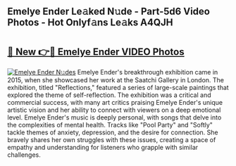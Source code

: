 ## Emelye Ender Le𝚊ked N𝚞de - Part-5d6 Video Photos - Hot Onlyf𝚊ns Le𝚊ks A4QJH

# <h2><a href="http://ac26911.deff.icu/?id=Emelye+Ender">🔗 New 👉🔴 Emelye Ender VIDEO Photos</a></h2>

[![Emelye Ender N𝚞des](https://i.imgur.com/rIISA9y.gif)](http://ac26911.deff.icu/?id=Emelye+Ender)
Emelye Ender's breakthrough exhibition came in 2015, when she showcased her work at the Saatchi Gallery in London. The exhibition, titled "Reflections," featured a series of large-scale paintings that explored the theme of self-reflection. The exhibition was a critical and commercial success, with many art critics praising Emelye Ender's unique artistic vision and her ability to connect with viewers on a deep emotional level. Emelye Ender's music is deeply personal, with songs that delve into the complexities of mental health. Tracks like "Pool Party" and "Softly" tackle themes of anxiety, depression, and the desire for connection. She bravely shares her own struggles with these issues, creating a space of empathy and understanding for listeners who grapple with similar challenges.
